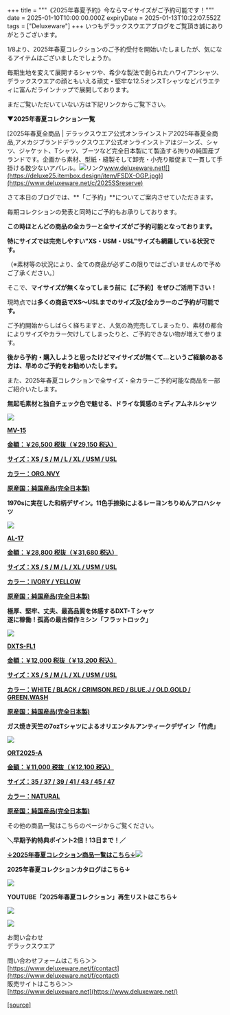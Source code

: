 +++
title = """《2025年春夏予約》今ならマイサイズがご予約可能です！"""
date = 2025-01-10T10:00:00.000Z
expiryDate = 2025-01-13T10:22:07.552Z
tags = ["Deluxeware"]
+++
いつもデラックスウエアブログをご覧頂き誠にありがとうございます。

1/8より、2025年春夏コレクションのご予約受付を開始いたしましたが、気になるアイテムはございましたでしょうか。

毎期生地を変えて展開するシャツや、希少な製法で創られたハワイアンシャツ、デラックスウエアの顔ともいえる頑丈・堅牢な12.5オンスTシャツなどバラエティに富んだラインナップで展開しております。

まだご覧いただいていない方は下記リンクからご覧下さい。

**▼2025年春夏コレクション一覧**

[2025年春夏全商品 | デラックスウエア公式オンラインストア2025年春夏全商品,アメカジブランドデラックスウエア公式オンラインストアはジーンズ、シャツ、ジャケット、Tシャツ、ブーツなど完全日本製にて製造する拘りの純国産ブランドです。企画から素材、型紙・縫製そして卸売・小売り販促まで一貫して手掛ける数少ないアパレル。![リンク](https://c.stat100.ameba.jp/ameblo/symbols/v3.20.0/svg/gray/editor_link.svg)www.deluxeware.net![](https://deluxe25.itembox.design/item/FSDX-OGP.jpg)](https://www.deluxeware.net/c/2025SSreserve)

さて本日のブログでは、**「ご予約」**についてご案内させていただきます。

毎期コレクションの発表と同時にご予約もお承りしております。

**この時ほとんどの商品の全カラーと全サイズがご予約可能となっております。**

**特にサイズでは完売しやすい"XS・USM・USL"サイズも網羅している状況です。**

（※素材等の状況により、全ての商品が必ずこの限りではございませんので予めご了承ください。）

そこで、**マイサイズが無くなってしまう前に【ご予約】をぜひご活用下さい！**

現時点では**多くの商品でXS～USLまでのサイズ及び全カラーのご予約が可能です。**

ご予約開始からしばらく経ちますと、人気の為完売してしまったり、素材の都合によりサイズやカラー欠けしてしまったりと、ご予約できない物が増えて参ります。

**後から予約・購入しようと思ったけどマイサイズが無くて…というご経験のある方は、早めのご予約をお勧めいたします。**

また、2025年春夏コレクションで全サイズ・全カラーご予約可能な商品を一部ご紹介いたします。

**無起毛素材と独自チェック色で魅せる、ドライな質感のミディアムネルシャツ**

[![](https://stat.ameba.jp/user_images/20250109/15/deluxeware/55/15/j/o0800080015531270135.jpg)](https://www.deluxeware.net/c/deluxeware/MV-15)

**[MV-15](https://www.deluxeware.net/c/deluxeware/MV-15)**

**[金額：￥26,500 税抜（￥29,150 税込）](https://www.deluxeware.net/c/deluxeware/MV-15)**

**[サイズ：XS / S / M / L / XL / USM / USL](https://www.deluxeware.net/c/deluxeware/MV-15)**

**[カラー：ORG.NVY](https://www.deluxeware.net/c/deluxeware/MV-15)**

**[原産国：純国産品(完全日本製)](https://www.deluxeware.net/c/deluxeware/MV-15)**

**1970sに実在した和柄デザイン。11色手捺染によるレーヨンちりめんアロハシャツ**

[![](https://stat.ameba.jp/user_images/20250109/15/deluxeware/9b/69/j/o0800080015531270688.jpg)](https://www.deluxeware.net/c/deluxeware/AL-17)

**[AL-17](https://www.deluxeware.net/c/deluxeware/AL-17)**

**[金額：￥28,800 税抜（￥31,680 税込）](https://www.deluxeware.net/c/deluxeware/AL-17)**

**[サイズ：XS / S / M / L / XL / USM / USL](https://www.deluxeware.net/c/deluxeware/AL-17)**

**[カラー：IVORY / YELLOW](https://www.deluxeware.net/c/deluxeware/AL-17)**

**[原産国：純国産品(完全日本製)](https://www.deluxeware.net/c/deluxeware/AL-17)**

**極厚、堅牢、丈夫、最高品質を体感するDXT-Ｔシャツ  
遂に稼働！孤高の最古傑作ミシン「フラットロック」**

[![](https://stat.ameba.jp/user_images/20250109/15/deluxeware/88/f2/j/o0800080015531271270.jpg)](https://www.deluxeware.net/c/deluxeware/DXTS-FL1)

**[DXTS-FL1](https://www.deluxeware.net/c/deluxeware/DXTS-FL1)**

**[金額：￥12,000 税抜（￥13,200 税込）](https://www.deluxeware.net/c/deluxeware/DXTS-FL1)**

**[サイズ：XS / S / M / L / XL / USM / USL](https://www.deluxeware.net/c/deluxeware/DXTS-FL1)**

**[カラー：WHITE / BLACK / CRIMSON.RED / BLUE.J / OLD.GOLD / GREEN.WASH](https://www.deluxeware.net/c/deluxeware/DXTS-FL1)**

**[原産国：純国産品(完全日本製)](https://www.deluxeware.net/c/deluxeware/DXTS-FL1)**

**ガス焼き天竺の7ozTシャツによるオリエンタルアンティークデザイン「竹虎」**

[![](https://stat.ameba.jp/user_images/20250109/15/deluxeware/54/06/j/o0800080015531271986.jpg)](https://www.deluxeware.net/c/dalees/ORT2025-A)

**[ORT2025-A](https://www.deluxeware.net/c/dalees/ORT2025-A)**

**[金額：￥11,000 税抜（￥12,100 税込）](https://www.deluxeware.net/c/dalees/ORT2025-A)**

**[サイズ：35 / 37 / 39 / 41 / 43 / 45 / 47](https://www.deluxeware.net/c/dalees/ORT2025-A)**

**[カラー：NATURAL](https://www.deluxeware.net/c/dalees/ORT2025-A)**

**[原産国：純国産品(完全日本製)](https://www.deluxeware.net/c/dalees/ORT2025-A)**

その他の商品一覧はこちらのページからご覧ください。

**＼早期予約特典ポイント2倍！13日まで！／**

**[↓2025年春夏コレクション商品一覧はこちら↓](https://www.deluxeware.net/c/2025SSreserve)**[![](https://stat.ameba.jp/user_images/20250108/16/deluxeware/5f/e5/j/o1200050015530951033.jpg?caw=800)](https://www.deluxeware.net/c/2025SSreserve)

**2025年春夏コレクションカタログはこちら↓**

[![](https://stat.ameba.jp/user_images/20250108/16/deluxeware/cb/46/j/o1200050015530950986.jpg?caw=800)](https://www.deluxeware.net/c/deluxeware/catalog)

**YOUTUBE「2025年春夏コレクション」再生リストはこちら↓**

**[![](https://stat.ameba.jp/user_images/20250108/16/deluxeware/ac/cf/j/o1200050015530951038.jpg?caw=800)](https://www.youtube.com/playlist?list=PLmcuUjZ67rhnclr762_W-zDg7FyyrNvqF)**

[![](https://stat.ameba.jp/user_images/20240315/15/deluxeware/04/7f/j/o0800026015413271803.jpg?caw=800)](https://www.instagram.com/deluxeware/?hl=ja)

お問い合わせ  
デラックスウエア

問い合わせフォームはこちら＞＞  
[https://www.deluxeware.net/f/contact](https://www.deluxeware.net/f/contact)  
販売サイトはこちら＞＞  
[https://www.deluxeware.net](https://www.deluxeware.net/)

[[source]](https://ameblo.jp/deluxeware/entry-12881783313.html)
